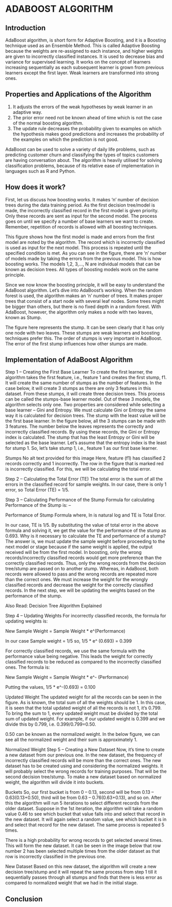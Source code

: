 # ADABOOST ALGORITHM

## Introduction

AdaBoost algorithm, is short form for Adaptive Boosting, and it is a Boosting technique used as an Ensemble Method. This is called Adaptive Boosting because the weights are re-assigned to each instance, and higher weights are given to incorrectly classified instances. It is used to decrease bias and variance for supervised learning. It works on the concept of learners increasing sequentially as each subsequent learner is grown from previous learners except the first layer. Weak learners are transformed into strong ones. 

## Properties and Applications of the Algorithm

1. It adjusts the errors of the weak hypotheses by weak learner in an adaptive way.
2. The prior error need not be known ahead of time which is not the case of the normal boosting algorithm.
3. The update rule decreases the probability given to examples on which the hypothesis makes good predictions and increases the probability of the examples
on which the prediction is not good.

AdaBoost can be used to solve a variety of daily life problems, such as predicting customer churn and classifying the types of topics customers are having conversation about. The algorithm is heavily utilised for solving classification problems, because of its relative ease of implementation in languages such as R and Python.

## How does it work?

First, let us discuss how boosting works. It makes ‘n’ number of decision trees during the data training period. As the first decision tree/model is made, the incorrectly classified record in the first model is given priority. Only these records are sent as input for the second model. The process goes on until we specify a number of base learners we want to create. Remember, repetition of records is allowed with all boosting techniques.

This figure shows how the first model is made and errors from the first model are noted by the algorithm. The record which is incorrectly classified is used as input for the next model. This process is repeated until the specified condition is met. As you can see in the figure, there are ‘n’ number of models made by taking the errors from the previous model. This is how boosting works. The models 1,2, 3,…, N are individual models that can be known as decision trees. All types of boosting models work on the same principle. 

Since we now know the boosting principle, it will be easy to understand the AdaBoost algorithm. Let’s dive into AdaBoost’s working. When the random forest is used, the algorithm makes an ‘n’ number of trees. It makes proper trees that consist of a start node with several leaf nodes. Some trees might be bigger than others, but there is no fixed depth in a random forest. With AdaBoost, however, the algorithm only makes a node with two leaves, known as Stump.

The figure here represents the stump. It can be seen clearly that it has only one node with two leaves. These stumps are weak learners and boosting techniques prefer this. The order of stumps is very important in AdaBoost. The error of the first stump influences how other stumps are made. 


## Implementation of AdaBoost Algorithm


Step 1 – Creating the First Base Learner
To create the first learner, the algorithm takes the first feature, i.e., feature 1 and creates the first stump, f1. It will create the same number of stumps as the number of features. In the case below, it will create 3 stumps as there are only 3 features in this dataset. From these stumps, it will create three decision trees. This process can be called the stumps-base learner model. Out of these 3 models, the algorithm selects only one. Two properties are considered while selecting a base learner – Gini and Entropy. We must calculate Gini or Entropy the same way it is calculated for decision trees. The stump with the least value will be the first base learner. In the figure below, all the 3 stumps can be made with 3 features. The number below the leaves represents the correctly and incorrectly classified records. By using these records, the Gini or Entropy index is calculated. The stump that has the least Entropy or Gini will be selected as the base learner. Let’s assume that the entropy index is the least for stump 1. So, let’s take stump 1, i.e., feature 1 as our first base learner.

Stumps
No alt text provided for this image
Here, feature (f1) has classified 2 records correctly and 1 incorrectly. The row in the figure that is marked red is incorrectly classified. For this, we will be calculating the total error.

Step 2 – Calculating the Total Error (TE)
The total error is the sum of all the errors in the classified record for sample weights. In our case, there is only 1 error, so Total Error (TE) = 1/5.

Step 3 – Calculating Performance of the Stump
Formula for calculating Performance of the Stump is: –

Performance of Stump Formula
where, ln is natural log and TE is Total Error.

In our case, TE is 1/5. By substituting the value of total error in the above formula and solving it, we get the value for the performance of the stump as 0.693. Why is it necessary to calculate the TE and performance of a stump? The answer is, we must update the sample weight before proceeding to the next model or stage because if the same weight is applied, the output received will be from the first model. In boosting, only the wrong records/incorrectly classified records would get more preference than the correctly classified records. Thus, only the wrong records from the decision tree/stump are passed on to another stump. Whereas, in AdaBoost, both records were allowed to pass and the wrong records are repeated more than the correct ones. We must increase the weight for the wrongly classified records and decrease the weight for the correctly classified records. In the next step, we will be updating the weights based on the performance of the stump.

Also Read: Decision Tree Algorithm Explained

Step 4 – Updating Weights
For incorrectly classified records, the formula for updating weights is:

New Sample Weight = Sample Weight * e^(Performance) 

In our case Sample weight = 1/5 so, 1/5 * e^ (0.693) = 0.399

For correctly classified records, we use the same formula with the performance value being negative. This leads the weight for correctly classified records to be reduced as compared to the incorrectly classified ones. The formula is:

New Sample Weight = Sample Weight * e^- (Performance)

Putting the values, 1/5 * e^-(0.693) = 0.100

Updated Weight
The updated weight for all the records can be seen in the figure. As is known, the total sum of all the weights should be 1. In this case, it is seen that the total updated weight of all the records is not 1, it’s 0.799. To bring the sum to 1, every updated weight must be divided by the total sum of updated weight. For example, if our updated weight is 0.399 and we divide this by 0.799, i.e. 0.399/0.799=0.50. 

0.50 can be known as the normalized weight. In the below figure, we can see all the normalized weight and their sum is approximately 1.

Normalized Weight
Step 5 – Creating a New Dataset
Now, it’s time to create a new dataset from our previous one. In the new dataset, the frequency of incorrectly classified records will be more than the correct ones. The new dataset has to be created using and considering the normalized weights. It will probably select the wrong records for training purposes. That will be the second decision tree/stump. To make a new dataset based on normalized weight, the algorithm will divide it into buckets.

Buckets
So, our first bucket is from 0 – 0.13, second will be from 0.13 – 0.63(0.13+0.50), third will be from 0.63 – 0.76(0.63+0.13), and so on. After this the algorithm will run 5 iterations to select different records from the older dataset. Suppose in the 1st iteration, the algorithm will take a random value 0.46 to see which bucket that value falls into and select that record in the new dataset. It will again select a random value, see which bucket it is in and select that record for the new dataset. The same process is repeated 5 times. 

There is a high probability for wrong records to get selected several times. This will form the new dataset. It can be seen in the image below that row number 2 has been selected multiple times from the older dataset as that row is incorrectly classified in the previous one. 

New Dataset
Based on this new dataset, the algorithm will create a new decision tree/stump and it will repeat the same process from step 1 till it sequentially passes through all stumps and finds that there is less error as compared to normalized weight that we had in the initial stage.



## Conclusion

